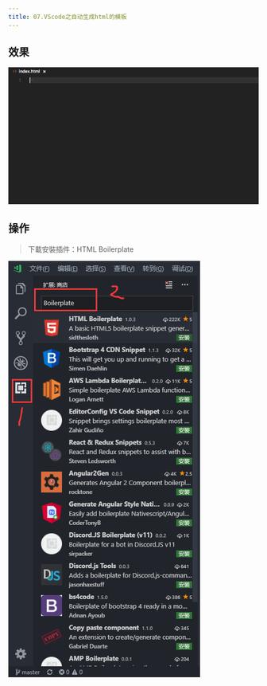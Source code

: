 ```yaml
---
title: 07.VScode之自动生成html的模板
---
```


## 效果

![](./image/7-1.gif)

## 操作

> 下載安裝插件：HTML Boilerplate

![](./image/7-2.png)